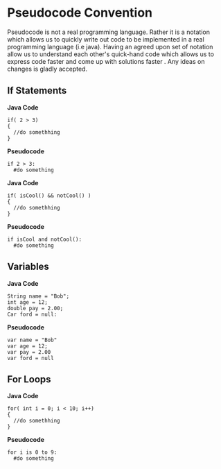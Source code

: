 # Pseudocode Convention

Pseudocode is not a real programming language. Rather it is a notation which allows us to quickly write out code 
to be implemented in a real programming language (i.e java). Having an agreed upon set of notation allow us to understand 
each other's quick-hand code which allows us to express code faster and come up with solutions faster . 
Any ideas on changes is gladly accepted.

## If Statements


**Java Code**

```
if( 2 > 3)
{
  //do somethhing
}
```

**Pseudocode**

```
if 2 > 3:
  #do something
```

**Java Code**

```
if( isCool() && notCool() )
{
  //do somethhing
}
```

**Pseudocode**

```
if isCool and notCool():
  #do something
```

## Variables

**Java Code**


```
String name = "Bob";
int age = 12;
double pay = 2.00;
Car ford = null:
```

**Pseudocode**

```
var name = "Bob"
var age = 12;
var pay = 2.00
var ford = null
```


## For Loops


**Java Code**
```
for( int i = 0; i < 10; i++)
{
  //do somethhing
}
```

**Pseudocode**
```
for i is 0 to 9:
  #do something
```

